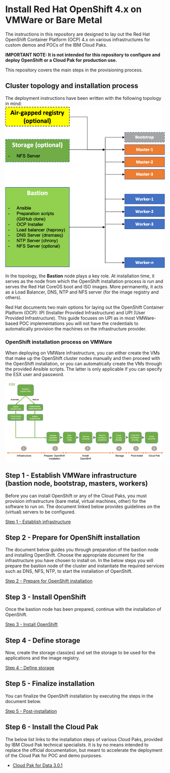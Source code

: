 # Install Red Hat OpenShift 4.x on VMWare or Bare Metal

The instructions in this repository are designed to lay out the Red Hat OpenShift Container Platform (OCP) 4.x on various infrastructures for custom demos and POCs of the IBM Cloud Paks.

**IMPORTANT NOTE: It is not intended for this repository to configure and deploy OpenShift or a Cloud Pak for production use.**

This repository covers the main steps in the provisioning process. 

## Cluster topology and installation process
The deployment instructions have been written with the following topology in mind:
![OpenShift 4.x cluster topology](/images/cluster-topology.png)

In the topology, the **Bastion** node plays a key role. At installation time, it serves as the node from which the OpenShift installation process is run and serves the Red Hat CoreOS boot and ISO images. More permanently, it acts as a Load Balancer, DNS, NTP and NFS server (for the image registry and others).

Red Hat documents two main options for laying out the OpenShift Container Platform (OCP): IPI (Installer Provided Infrastructure) and UPI (User Provided Infrastructure). This guide focuses on UPI as in most VMWare-based POC implementations you will not have the credentials to automatically provision the machines on the infrastructure provider.

### OpenShift installation process on VMWare
When deploying on VMWare infrastructure, you can either create the VMs that make up the OpenShift cluster nodes manually and then proceed with the OpenShift installation, or you can automatically create the VMs through the provided Ansible scripts. The latter is only applicable if you can specify the ESX user and password.

![VMWare - OCP installation process](/images/ocp-installation-process-vmware.png)

## Step 1 - Establish VMWare infrastructure (bastion node, bootstrap, masters, workers)
Before you can install OpenShift or any of the Cloud Paks, you must provision infrastructure (bare metal, virtual machines, other) for the software to run on. The document linked below provides guidelines on the (virtual) servers to be configured. 

[Step 1 - Establish infrastructure](/doc/vmware-step-1-prepare-Infrastructure.md)

## Step 2  - Prepare for OpenShift installation
The document below guides you through preparation of the bastion node and installing OpenShift. Choose the appropriate document for the infrastructure you have chosen to install on. In the below steps you will prepare the bastion node of the cluster and instantiate the required services such as DNS, NFS, NTP, to start the installation of OpenShift.

[Step 2 - Prepare for OpenShift installation](/doc/vmware-step-2-prepare-openshift-installation.md)

## Step 3 - Install OpenShift
Once the bastion node has been prepared, continue with the installation of OpenShift.

[Step 3 - Install OpenShift](/doc/vmware-step-3-install-openshift.md)

## Step 4 - Define storage
Now, create the storage class(es) and set the storage to be used for the applications and the image registry.

[Step 4 - Define storage](/doc/vmware-step-4-define-storage.md)

## Step 5 - Finalize installation
You can finalize the OpenShift installation by executing the steps in the document below.

[Step 5 - Post-installation](/doc/vmware-step-5-post-install.md)

## Step 6 - Install the Cloud Pak
The below list links to the installation steps of various Cloud Paks, provided by IBM Cloud Pak technical specialists. It is by no means intended to replace the official documentation, but meant to accelerate the deployment of the Cloud Pak for POC and demo purposes.

* [Cloud Pak for Data 3.0.1](/doc/install-cp4d-30.md)